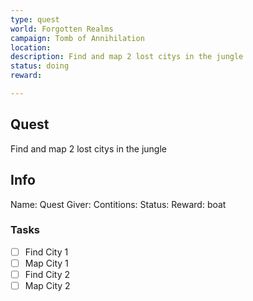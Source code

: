 ```yaml
---
type: quest
world: Forgotten Realms
campaign: Tomb of Annihilation
location: 
description: Find and map 2 lost citys in the jungle
status: doing
reward:

---
```


## Quest 

Find and map 2 lost citys in the jungle


## Info

Name: 
Quest Giver: 
Contitions: 
Status: 
Reward: boat








### Tasks
- [ ] Find City 1
- [ ] Map City 1
- [ ] Find City 2
- [ ] Map City 2